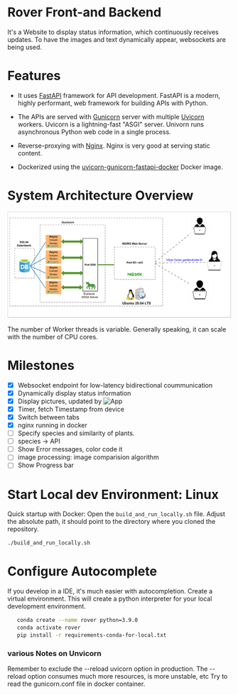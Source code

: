 # Rover Front-and Backend
It's a Website to display status information, which continuously receives updates. To have the images and text dynamically appear, websockets are being used. 


# Features
* It uses [FastAPI](https://fastapi.tiangolo.com/) framework for API development. FastAPI is a modern, highly performant, web framework for building APIs with Python.

* The APIs are served with [Gunicorn](https://gunicorn.org/) server with multiple [Uvicorn](https://www.uvicorn.org/) workers. Uvicorn is a lightning-fast "ASGI" server. Univorn runs asynchronous Python web code in a single process.

* Reverse-proxying with [Nginx](https:www.nginx.com). Nginx is very good at serving static content. 

* Dockerized using the [uvicorn-gunicorn-fastapi-docker](https://github.com/tiangolo/uvicorn-gunicorn-fastapi-docker) Docker image.

# System Architecture Overview
![](https://github.com/cyrillkuettel/rover/blob/main/doc/diagram/w.png)

The number of Worker threads is variable. Generally speaking, it can scale with the number of CPU cores.

# Milestones
- [x] Websocket endpoint for low-latency bidirectional coummunication
- [x] Dynamically display status information
- [X] Display pictures, updated by ![App](https://github.com/cyrillkuettel/ecstatic-pilot)
- [x] Timer, fetch Timestamp from device
- [X] Switch between tabs
- [x] nginx running in docker
- [ ] Specify species and similarity of plants.
- [ ] species -> API
- [ ] Show Error messages, color code it
- [ ] image processing: image comparision algorithm
- [ ] Show Progress bar

# Start Local dev Environment: Linux
Quick startup with Docker:
Open the `build_and_run_locally.sh` file.
Adjust the absolute path, it should point to the directory where you cloned the repository.
 ```bash
 ./build_and_run_locally.sh
```

# Configure Autocomplete
If you develop in a IDE, it's much easier with autocompletion.
Create a virtual environment. This will create a python interpreter for your local development environment. 

```bash
   conda create --name rover python=3.9.0
   conda activate rover
   pip install -r requirements-conda-for-local.txt 
```




### various Notes on Unvicorn
Remember to exclude the --reload uvicorn option in production. The --reload option consumes much more resources, is more unstable, etc
Try to read the gunicorn.conf file in docker container. 


